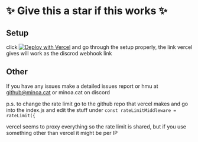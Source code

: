 # ✨ Give this a star if this works ✨

## Setup
click [![Deploy with Vercel](https://vercel.com/button)](https://vercel.com/new/clone?repository-url=https%3A%2F%2Fgithub.com%2FM1noa%2Fdiscord-webhook-proxy&env=WEBHOOK_ID,WEBHOOK_CODE&envDescription=discord.com%2Fapi%2Fwebhooks%2F%7BTHIS%20IS%20THE%20ID!!%7D%2F%7BTHIS%20IS%20THE%20CODE!!!%7D&project-name=webhookproxy&repository-name=Webhook-Proxy) and go through the setup properly, the link vercel gives will work as the discrod webhook link


## Other
If you have any issues make a detailed issues report or hmu at github@minoa.cat or minoa.cat on discord


p.s. to change the rate limit go to the github repo that vercel makes and go into the index.js and edit the stuff under ```const rateLimitMiddleware = rateLimit({```

vercel seems to proxy everything so the rate limit is shared, but if you use something other than vercel it might be per IP
